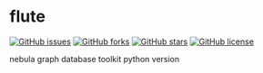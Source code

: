 # flute
[![GitHub issues](https://img.shields.io/github/issues/gumupaier/flute)](https://github.com/gumupaier/flute/issues) [![GitHub forks](https://img.shields.io/github/forks/gumupaier/flute)](https://github.com/gumupaier/flute/network) [![GitHub stars](https://img.shields.io/github/stars/gumupaier/flute)](https://github.com/gumupaier/flute/stargazers) [![GitHub license](https://img.shields.io/github/license/gumupaier/flute)](https://github.com/gumupaier/flute/blob/main/LICENSE)

nebula graph database toolkit python version

